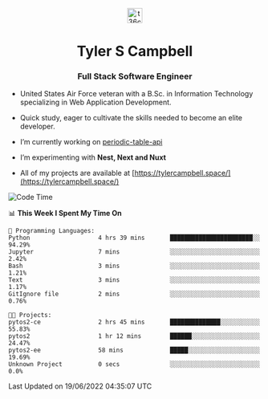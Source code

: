<p align="center">
<a href="https://www.linkedin.com/in/t36campbell" target="blank"><img align="center" src="https://ik.imagekit.io/t36campbell/Portfolio/linkedin.png.original_m8bbGgPh6.png" alt="t36campbell" height="30" width="30" /></a>
</p>
<h1 align="center">Tyler S Campbell</h1>
<h3 align="center">Full Stack Software Engineer</h3>

* United States Air Force veteran with a B.Sc. in Information Technology specializing in Web Application Development. 

* Quick study, eager to cultivate the skills needed to become an elite developer.

* I’m currently working on [periodic-table-api](https://github.com/t36campbell/periodic-table-api)

* I’m experimenting with **Nest, Next and Nuxt**

* All of my projects are available at [https://tylercampbell.space/](https://tylercampbell.space/)

<!--START_SECTION:waka-->
![Code Time](http://img.shields.io/badge/Code%20Time-1%2C659%20hrs%205%20mins-blue)

📊 **This Week I Spent My Time On** 

```text
💬 Programming Languages: 
Python                   4 hrs 39 mins       ███████████████████████░░   94.29% 
Jupyter                  7 mins              ░░░░░░░░░░░░░░░░░░░░░░░░░   2.42% 
Bash                     3 mins              ░░░░░░░░░░░░░░░░░░░░░░░░░   1.21% 
Text                     3 mins              ░░░░░░░░░░░░░░░░░░░░░░░░░   1.17% 
GitIgnore file           2 mins              ░░░░░░░░░░░░░░░░░░░░░░░░░   0.76%

🐱‍💻 Projects: 
pytos2-ce                2 hrs 45 mins       ██████████████░░░░░░░░░░░   55.83% 
pytos2                   1 hr 12 mins        ██████░░░░░░░░░░░░░░░░░░░   24.47% 
pytos2-ee                58 mins             █████░░░░░░░░░░░░░░░░░░░░   19.69% 
Unknown Project          0 secs              ░░░░░░░░░░░░░░░░░░░░░░░░░   0.0%

```


 Last Updated on 19/06/2022 04:35:07 UTC
<!--END_SECTION:waka-->
